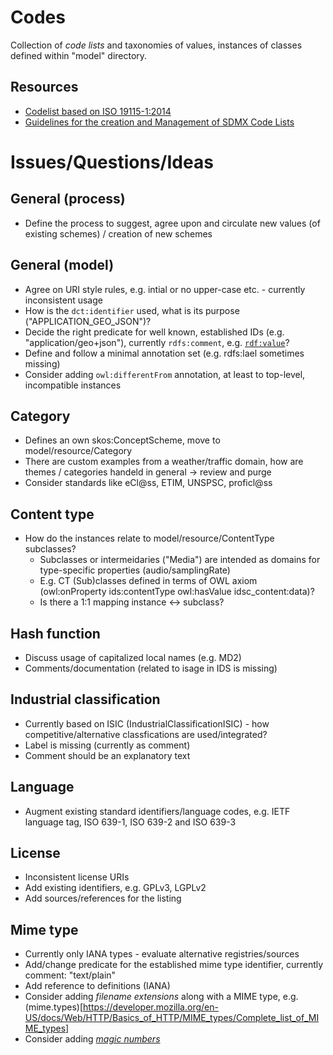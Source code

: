 # Codes

Collection of *code lists* and taxonomies of values, instances of classes defined within "model" directory.

## Resources
- [Codelist based on ISO 19115-1:2014](https://github.com/ISO-TC211/GOM/tree/master/isotc211_GOM_harmonizedOntology/19115-1/2014/codes)
- [Guidelines for the creation and Management of SDMX Code Lists](https://sdmx.org/wp-content/uploads/SDMX_Guidelines_for_CDCL.docx)

# Issues/Questions/Ideas

## General (process)
- Define the process to suggest, agree upon and circulate new values (of existing schemes) / creation of new schemes

## General (model)
- Agree on URI style rules, e.g. intial or no upper-case etc. - currently inconsistent usage
- How is the `dct:identifier` used, what is its purpose ("APPLICATION_GEO_JSON")?
- Decide the right predicate for well known, established IDs (e.g. "application/geo+json"), currently `rdfs:comment`, e.g. [`rdf:value`](https://www.w3.org/TR/rdf-schema/#ch_value)?
- Define and follow a minimal annotation set (e.g. rdfs:lael sometimes missing)
- Consider adding `owl:differentFrom` annotation, at least to top-level, incompatible instances

## Category
- Defines an own skos:ConceptScheme, move to model/resource/Category
- There are custom examples from a weather/traffic domain, how are themes / categories handeld in general -> review and purge
- Consider standards like eCl@ss, ETIM, UNSPSC, proficl@ss 

## Content type
- How do the instances relate to model/resource/ContentType subclasses?
    - Subclasses or intermeidaries ("Media") are intended as domains for type-specific properties (audio/samplingRate)
    - E.g. CT (Sub)classes defined in terms of OWL axiom (owl:onProperty ids:contentType owl:hasValue idsc_content:data)?
    - Is there a 1:1 mapping instance <-> subclass?

## Hash function
- Discuss usage of capitalized local names (e.g. MD2)
- Comments/documentation (related to isage in IDS is missing) 

## Industrial classification
- Currently based on ISIC (IndustrialClassificationISIC) - how competitive/alternative classfications are used/integrated?
- Label is missing (currently as comment)
- Comment should be an explanatory text

## Language
- Augment existing standard identifiers/language codes, e.g. IETF language tag, ISO 639-1, ISO 639-2 and ISO 639-3
    
## License
- Inconsistent license URIs
- Add existing identifiers, e.g. GPLv3, LGPLv2 
- Add sources/references for the listing

## Mime type
- Currently only IANA types - evaluate alternative registries/sources
- Add/change predicate for the established mime type identifier, currently comment: "text/plain"
- Add reference to definitions (IANA)
- Consider adding *filename extensions* along with a MIME type, e.g. (mime.types)[https://developer.mozilla.org/en-US/docs/Web/HTTP/Basics_of_HTTP/MIME_types/Complete_list_of_MIME_types]
- Consider adding [*magic numbers*](https://en.wikipedia.org/wiki/File_format#Magic_number)
